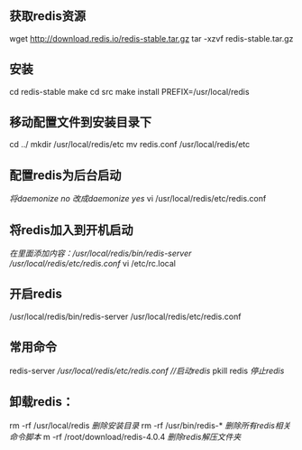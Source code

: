 ## 获取redis资源
wget http://download.redis.io/redis-stable.tar.gz 
tar -xzvf redis-stable.tar.gz

## 安装
cd redis-stable
make
cd src
make install PREFIX=/usr/local/redis

## 移动配置文件到安装目录下
cd ../
mkdir /usr/local/redis/etc
mv redis.conf /usr/local/redis/etc

## 配置redis为后台启动
*将daemonize no 改成daemonize yes*
vi /usr/local/redis/etc/redis.conf 

## 将redis加入到开机启动
*在里面添加内容：/usr/local/redis/bin/redis-server /usr/local/redis/etc/redis.conf*
vi /etc/rc.local

## 开启redis
/usr/local/redis/bin/redis-server /usr/local/redis/etc/redis.conf 

## 常用命令
redis-server */usr/local/redis/etc/redis.conf //启动redis*
pkill redis  *停止redis*

## 卸载redis：
rm -rf /usr/local/redis *删除安装目录*
rm -rf /usr/bin/redis-* *删除所有redis相关命令脚本*
m -rf /root/download/redis-4.0.4 *删除redis解压文件夹*

